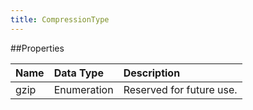 ```yaml
---
title: CompressionType
---
```


##Properties
<table class="table table-hover">
<thead align="left">
<tr><th>Name</th><th>Data Type</th><th>Description</th></tr>
</thead>
<tbody>
<tr>
<td>gzip</td>
<td>Enumeration</td>
<td>Reserved for future use.</td>
</tr>
</tbody>
</table>
